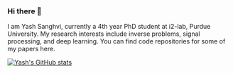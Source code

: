 ### Hi there 👋

<!--
**sanghviyashiitb/sanghviyashiitb** is a ✨ _special_ ✨ repository because its `README.md` (this file) appears on your GitHub profile.

Here are some ideas to get you started:

- 🔭 I’m currently working on ...
- 🌱 I’m currently learning ...
- 👯 I’m looking to collaborate on ...
- 🤔 I’m looking for help with ...
- 💬 Ask me about ...
- 📫 How to reach me: ...
- 😄 Pronouns: ...
- ⚡ Fun fact: ...
-->

I am Yash Sanghvi, currently a 4th year PhD student at i2-lab, Purdue University. My research interests include inverse problems, signal processing, and deep learning. You can find code repositories for some of my papers here. 

[![Yash's GitHub stats](https://github-readme-stats.vercel.app/api?username=sanghviyashiitb)](https://github.com/anuraghazra/github-readme-stats)
